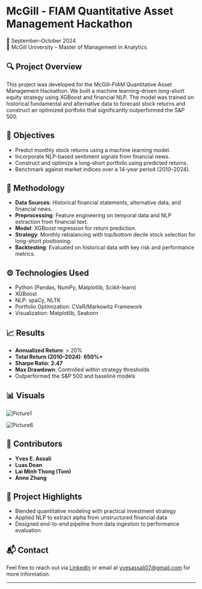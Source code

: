 # McGill - FIAM Quantitative Asset Management Hackathon

📅 September–October 2024  
🏫 McGill University – Master of Management in Analytics  

## 🔍 Project Overview

This project was developed for the McGill–FIAM Quantitative Asset Management Hackathon. We built a machine learning-driven long-short equity strategy using XGBoost and financial NLP. The model was trained on historical fundamental and alternative data to forecast stock returns and construct an optimized portfolio that significantly outperformed the S&P 500.

## 🎯 Objectives

- Predict monthly stock returns using a machine learning model.
- Incorporate NLP-based sentiment signals from financial news.
- Construct and optimize a long-short portfolio using predicted returns.
- Benchmark against market indices over a 14-year period (2010–2024).

## 🧠 Methodology

- **Data Sources**: Historical financial statements, alternative data, and financial news.
- **Preprocessing**: Feature engineering on temporal data and NLP extraction from financial text.
- **Model**: XGBoost regression for return prediction.
- **Strategy**: Monthly rebalancing with top/bottom decile stock selection for long-short positioning.
- **Backtesting**: Evaluated on historical data with key risk and performance metrics.

## ⚙️ Technologies Used

- Python (Pandas, NumPy, Matplotlib, Scikit-learn)
- XGBoost
- NLP: spaCy, NLTK
- Portfolio Optimization: CVaR/Markowitz Framework
- Visualization: Matplotlib, Seaborn

## 📈 Results

- **Annualized Return**: > 20%  
- **Total Return (2010–2024)**: **650%+**  
- **Sharpe Ratio**: **2.47**  
- **Max Drawdown**: Controlled within strategy thresholds  
- Outperformed the S&P 500 and baseline models

## 📊 Visuals

![Picture1](https://github.com/user-attachments/assets/b735d5f1-9956-41d7-b4c1-3fabb8a73784)

![Picture6](https://github.com/user-attachments/assets/ec14c086-c055-4b2f-b11c-7248c73975cc)


## 👤 Contributors

- **Yves E. Assali**
- **Luas Doan**
- **Lai Minh Thong (Tom)**
- **Anne Zhang**

## 📎 Project Highlights

- Blended quantitative modeling with practical investment strategy
- Applied NLP to extract alpha from unstructured financial data
- Designed end-to-end pipeline from data ingestion to performance evaluation

## 📬 Contact

Feel free to reach out via [LinkedIn](https://linkedin.com/in/yves-assali) or email at yvesassali07@gmail.com for more information.

---

